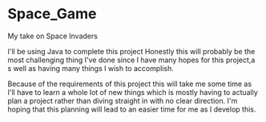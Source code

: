 # Space_Game
My take on Space Invaders

I'll be using Java to complete this project
Honestly this will probably be the most challenging thing I've done since I have many hopes for this project,a s well as having many things I wish to accomplish.

Because of the requirements of this project this will take me some time as I'll have to learn a whole lot of new things which is mostly having to actually plan a project rather than diving straight in with no clear direction. I'm hoping that this planning will lead to an easier time for me as I develop this.
